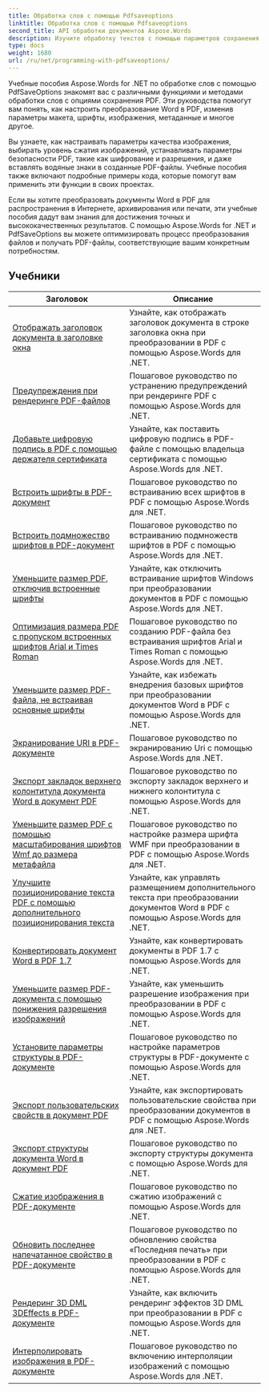 ```yaml
---
title: Обработка слов с помощью Pdfsaveoptions
linktitle: Обработка слов с помощью Pdfsaveoptions
second_title: API обработки документов Aspose.Words
description: Изучите обработку текстов с помощью параметров сохранения PDF в Aspose.Words для .NET. Узнайте, как создавать документы Word в формате PDF с расширенными функциями, с помощью пошаговых руководств и примеров кода.
type: docs
weight: 1680
url: /ru/net/programming-with-pdfsaveoptions/
---
```

Учебные пособия Aspose.Words for .NET по обработке слов с помощью PdfSaveOptions знакомят вас с различными функциями и методами обработки слов с опциями сохранения PDF. Эти руководства помогут вам понять, как настроить преобразование Word в PDF, изменив параметры макета, шрифты, изображения, метаданные и многое другое.

Вы узнаете, как настраивать параметры качества изображения, выбирать уровень сжатия изображений, устанавливать параметры безопасности PDF, такие как шифрование и разрешения, и даже вставлять водяные знаки в созданные PDF-файлы. Учебные пособия также включают подробные примеры кода, которые помогут вам применить эти функции в своих проектах.

Если вы хотите преобразовать документы Word в PDF для распространения в Интернете, архивирования или печати, эти учебные пособия дадут вам знания для достижения точных и высококачественных результатов. С помощью Aspose.Words for .NET и PdfSaveOptions вы можете оптимизировать процесс преобразования файлов и получать PDF-файлы, соответствующие вашим конкретным потребностям.

 ## Учебники
| Заголовок | Описание |
| --- | --- |
| [Отображать заголовок документа в заголовке окна](./display-doc-title-in-window-titlebar/) | Узнайте, как отображать заголовок документа в строке заголовка окна при преобразовании в PDF с помощью Aspose.Words для .NET. |
| [Предупреждения при рендеринге PDF-файлов](./pdf-render-warnings/) | Пошаговое руководство по устранению предупреждений при рендеринге PDF с помощью Aspose.Words для .NET. |
| [Добавьте цифровую подпись в PDF с помощью держателя сертификата](./digitally-signed-pdf-using-certificate-holder/) | Узнайте, как поставить цифровую подпись в PDF-файле с помощью владельца сертификата с помощью Aspose.Words для .NET. |
| [Встроить шрифты в PDF-документ](./embedded-all-fonts/) | Пошаговое руководство по встраиванию всех шрифтов в PDF с помощью Aspose.Words для .NET. |
| [Встроить подмножество шрифтов в PDF-документ](./embedded-subset-fonts/) | Пошаговое руководство по встраиванию подмножеств шрифтов в PDF с помощью Aspose.Words для .NET. |
| [Уменьшите размер PDF, отключив встроенные шрифты](./disable-embed-windows-fonts/) | Узнайте, как отключить встраивание шрифтов Windows при преобразовании документов в PDF с помощью Aspose.Words для .NET. |
| [Оптимизация размера PDF с пропуском встроенных шрифтов Arial и Times Roman](./skip-embedded-arial-and-times-roman-fonts/) | Пошаговое руководство по созданию PDF-файла без встраивания шрифтов Arial и Times Roman с помощью Aspose.Words для .NET. |
| [Уменьшите размер PDF-файла, не встраивая основные шрифты](./avoid-embedding-core-fonts/) | Узнайте, как избежать внедрения базовых шрифтов при преобразовании документов Word в PDF с помощью Aspose.Words для .NET. |
| [Экранирование URI в PDF-документе](./escape-uri/) | Пошаговое руководство по экранированию Uri с помощью Aspose.Words для .NET. |
| [Экспорт закладок верхнего колонтитула документа Word в документ PDF](./export-header-footer-bookmarks/) | Пошаговое руководство по экспорту закладок верхнего и нижнего колонтитула с помощью Aspose.Words для .NET. |
| [Уменьшите размер PDF с помощью масштабирования шрифтов Wmf до размера метафайла](./scale-wmf-fonts-to-metafile-size/) | Пошаговое руководство по настройке размера шрифта WMF при преобразовании в PDF с помощью Aspose.Words для .NET. |
| [Улучшите позиционирование текста PDF с помощью дополнительного позиционирования текста](./additional-text-positioning/) | Узнайте, как управлять размещением дополнительного текста при преобразовании документов Word в PDF с помощью Aspose.Words для .NET. |
| [Конвертировать документ Word в PDF 1.7](./conversion-to-pdf-17/) | Узнайте, как конвертировать документы в PDF 1.7 с помощью Aspose.Words для .NET. |
| [Уменьшите размер PDF-документа с помощью понижения разрешения изображений](./downsampling-images/) | Узнайте, как уменьшить разрешение изображения при преобразовании в PDF с помощью Aspose.Words для .NET. |
| [Установите параметры структуры в PDF-документе](./set-outline-options/) | Пошаговое руководство по настройке параметров структуры в PDF-документе с помощью Aspose.Words для .NET. |
| [Экспорт пользовательских свойств в документ PDF](./custom-properties-export/) | Узнайте, как экспортировать пользовательские свойства при преобразовании документов в PDF с помощью Aspose.Words для .NET. |
| [Экспорт структуры документа Word в документ PDF](./export-document-structure/) | Пошаговое руководство по экспорту структуры документа с помощью Aspose.Words для .NET. |
| [Сжатие изображения в PDF-документе](./image-compression/) | Пошаговое руководство по сжатию изображений с помощью Aspose.Words для .NET. |
| [Обновить последнее напечатанное свойство в PDF-документе](./update-last-printed-property/) | Пошаговое руководство по обновлению свойства «Последняя печать» при преобразовании в PDF с помощью Aspose.Words для .NET. |
| [Рендеринг 3D DML 3DEffects в PDF-документе](./dml-3deffects-rendering/) | Узнайте, как включить рендеринг эффектов 3D DML при преобразовании в PDF с помощью Aspose.Words для .NET. |
| [Интерполировать изображения в PDF-документе](./interpolate-images/) | Пошаговое руководство по включению интерполяции изображений с помощью Aspose.Words для .NET. |